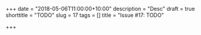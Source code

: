 +++
date = "2018-05-06T11:00:00+10:00"
description = "Desc"
draft = true
shorttitle = "TODO"
slug = 17
tags = []
title = "Issue #17: TODO"

+++
